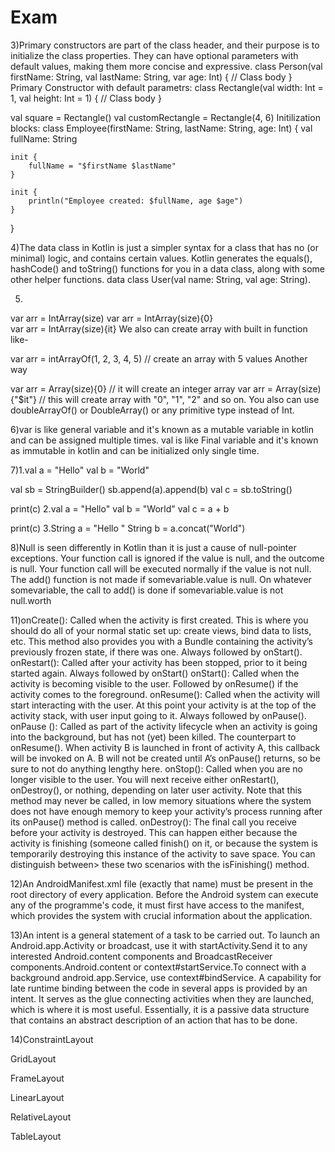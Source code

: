 # Exam
3)Primary constructors are part of the class header, and their purpose is to initialize the class properties. They can have optional parameters with default values, making them more concise and expressive.
class Person(val firstName: String, val lastName: String, var age: Int) {
    // Class body
}
Primary Constructor with default parametrs:
class Rectangle(val width: Int = 1, val height: Int = 1) {
    // Class body
}

val square = Rectangle()
val customRectangle = Rectangle(4, 6)
Initilization blocks:
class Employee(firstName: String, lastName: String, age: Int) {
    val fullName: String

    init {
        fullName = "$firstName $lastName"
    }

    init {
        println("Employee created: $fullName, age $age")
    }
}

4)The data class in Kotlin is just a simpler syntax for a class that has no (or minimal) logic, and contains certain values. Kotlin generates the equals(), hashCode() and toString() functions for you in a data class, along with some other helper functions.
data class User(val name: String, val age: String).

5)
var arr = IntArray(size) 
var arr = IntArray(size){0}  
var arr = IntArray(size){it}
We also can create array with built in function like-

var arr = intArrayOf(1, 2, 3, 4, 5) // create an array with 5 values
Another way

var arr = Array(size){0} // it will create an integer array
var arr = Array<String>(size){"$it"} // this will create array with "0", "1", "2" and so on.
You also can use doubleArrayOf() or DoubleArray() or any primitive type instead of Int.

6)var is like general variable and it's known as a mutable variable in kotlin and can be assigned multiple times.
val is like Final variable and it's known as immutable in kotlin and can be initialized only single time.

7)1.val a = "Hello"
val b = "World"

val sb = StringBuilder()
sb.append(a).append(b)
val c = sb.toString()

print(c)
2.val a = "Hello"
val b = "World"
val c = a + b 

print(c)
3.String a = "Hello "
String b = a.concat("World")

8)Null is seen differently in Kotlin than it is just a cause of null-pointer exceptions.
Your function call is ignored if the value is null, and the outcome is null.
Your function call will be executed normally if the value is not null.
The add() function is not made if somevariable.value is null.
On whatever somevariable, the call to add() is done if somevariable.value is not null.worth 

11)onCreate():
Called when the activity is first created. This is where you should do all of your normal static set up: create views, bind data to lists, etc. This method also provides you with a Bundle containing the activity’s previously frozen state, if there was one. Always followed by onStart().
onRestart():
Called after your activity has been stopped, prior to it being started again. Always followed by onStart()
onStart():
Called when the activity is becoming visible to the user. Followed by onResume() if the activity comes to the foreground.
onResume():
Called when the activity will start interacting with the user. At this point your activity is at the top of the activity stack, with user input going to it. Always followed by onPause().
onPause ():
Called as part of the activity lifecycle when an activity is going into the background, but has not (yet) been killed. The counterpart to onResume(). When activity B is launched in front of activity A, this callback will be invoked on A. B will not be created until A’s onPause() returns, so be sure to not do anything lengthy here.
onStop():
Called when you are no longer visible to the user. You will next receive either onRestart(), onDestroy(), or nothing, depending on later user activity. Note that this method may never be called, in low memory situations where the system does not have enough memory to keep your activity’s process running after its onPause() method is called.
onDestroy():
The final call you receive before your activity is destroyed. This can happen either because the activity is finishing (someone called finish() on it, or because the system is temporarily destroying this instance of the activity to save space. You can distinguish between> these two scenarios with the isFinishing() method.

12)An AndroidManifest.xml file (exactly that name) must be present in the root directory of every application. Before the Android system can execute any of the programme's code, it must first have access to the manifest, which provides the system with crucial information about the application.

13)An intent is a general statement of a task to be carried out. To launch an Android.app.Activity or broadcast, use it with startActivity.Send it to any interested Android.content components and BroadcastReceiver components.Android.content or context#startService.To connect with a background android.app.Service, use context#bindService.
A capability for late runtime binding between the code in several apps is provided by an intent. It serves as the glue connecting activities when they are launched, which is where it is most useful. Essentially, it is a passive data structure that contains an abstract description of an action that has to be done.

14)ConstraintLayout

GridLayout

FrameLayout

LinearLayout

RelativeLayout

TableLayout
